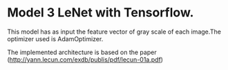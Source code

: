 # Model 3 LeNet with Tensorflow.

This model has as input the feature vector of gray scale of each image.The optimizer used is AdamOptimizer.


The implemented architecture is based on the paper (http://yann.lecun.com/exdb/publis/pdf/lecun-01a.pdf)


